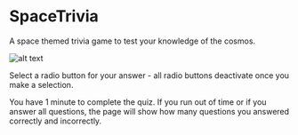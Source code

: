 # SpaceTrivia
A space themed trivia game to test your knowledge of the cosmos.

![alt text](https://media.giphy.com/media/dAXnl3jhnd3RWsxr9b/giphy.gif)

Select a radio button for your answer - all radio buttons deactivate once you make a selection.

You have 1 minute to complete the quiz. If you run out of time or if you answer all questions, the page will show how many questions you answered correctly and incorrectly. 